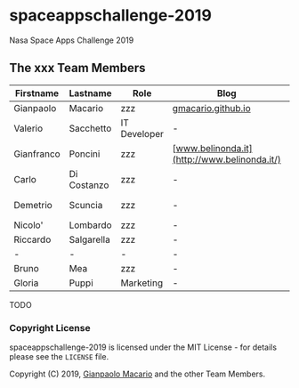 # spaceappschallenge-2019
Nasa Space Apps Challenge 2019

## The xxx Team Members

| Firstname  | Lastname   | Role                | Blog | GitHub_ID                            | Telegram_ID   |
|------------|------------|---------------------|------|--------------------------------------|---------------|
| Gianpaolo  | Macario    | zzz                 | [gmacario.github.io](https://gmacario.github.io/) | [@gmacario](https://github.com/gmacario) | @gmacario |
| Valerio    | Sacchetto  | IT Developer        | -    | [@zakkos](https://github.com/zakkos) | +39-347-6548260 |
| Gianfranco | Poncini    | zzz  | [www.belinonda.it](http://www.belinonda.it/) | [@Muwattalli](https://github.com/Muwattalli) | @Togodumno |
| Carlo      | Di Costanzo | zzz                 | -    | [@xxx](https://github.com/xxx) | +39-327-1694837 |
| Demetrio   | Scuncia    | zzz                 | -    | [@xxx](https://github.com/xxx) | +39-349-6000209 |
| Nicolo'    | Lombardo   | zzz                 | -    | [@naquola](https://github.com/naquola) | @naquola |
| Riccardo   | Salgarella | zzz                 | -    | [@salgerik](https://github.com/salgherik) | @salgherik |
| -          | -          | -                   | -    | -                              | - |
| Bruno      | Mea       | zzz                 | -    | [@xxx](https://github.com/xxx) | @Bruno M |
| Gloria     | Puppi     | Marketing           | -    | [@gloryp](https://github.com/gloryp) | @Gloria_Py     |

TODO

### Copyright License

spaceappschallenge-2019 is licensed under the MIT License - for details please see the `LICENSE` file.

Copyright (C) 2019, [Gianpaolo Macario](http://gmacario.github.io/) and the other Team Members.

<!-- EOF -->
